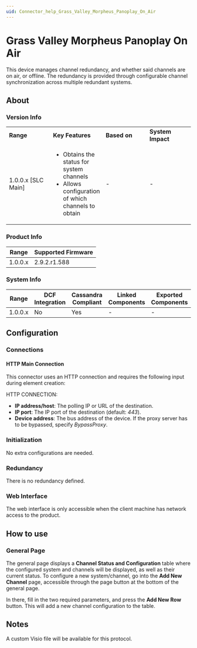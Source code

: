 ```yaml
---
uid: Connector_help_Grass_Valley_Morpheus_Panoplay_On_Air
---
```


# Grass Valley Morpheus Panoplay On Air

This device manages channel redundancy, and whether said channels are on air, or offline. The redundancy is provided through configurable channel synchronization across multiple redundant systems.

## About

### Version Info

<table>
<colgroup>
<col style="width: 25%" />
<col style="width: 25%" />
<col style="width: 25%" />
<col style="width: 25%" />
</colgroup>
<tbody>
<tr class="odd">
<td><strong>Range</strong></td>
<td><strong>Key Features</strong></td>
<td><strong>Based on</strong></td>
<td><strong>System Impact</strong></td>
</tr>
<tr class="even">
<td>1.0.0.x [SLC Main]</td>
<td><ul>
<li>Obtains the status for system channels</li>
<li>Allows configuration of which channels to obtain</li>
</ul></td>
<td>-</td>
<td>-</td>
</tr>
</tbody>
</table>

### Product Info

| **Range** | **Supported Firmware** |
|-----------|------------------------|
| 1.0.0.x   | 2.9.2.r1.588           |

### System Info

| **Range** | **DCF Integration** | **Cassandra Compliant** | **Linked Components** | **Exported Components** |
|-----------|---------------------|-------------------------|-----------------------|-------------------------|
| 1.0.0.x   | No                  | Yes                     | \-                    | \-                      |

## Configuration

### Connections

#### HTTP Main Connection

This connector uses an HTTP connection and requires the following input during element creation:

HTTP CONNECTION:

- **IP address/host**: The polling IP or URL of the destination.
- **IP port**: The IP port of the destination (default: *443*).
- **Device address**: The bus address of the device. If the proxy server has to be bypassed, specify *BypassProxy*.

### Initialization

No extra configurations are needed.

### Redundancy

There is no redundancy defined.

### Web Interface

The web interface is only accessible when the client machine has network access to the product.

## How to use

### General Page

The general page displays a **Channel Status and Configuration** table where the configured system and channels will be displayed, as well as their current status. To configure a new system/channel, go into the **Add New Channel** page, accessible through the page button at the bottom of the general page.

In there, fill in the two required parameters, and press the **Add New Row** button. This will add a new channel configuration to the table.

## Notes

A custom Visio file will be available for this protocol.
